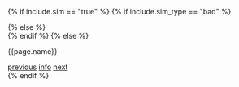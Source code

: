 {% if include.sim == "true" %}
{% if include.sim_type == "bad" %}
<div id="critter-webring-nav-simulated-bad"></div>
<script>
    const xwebringElement = document.getElementById("critter-webring-nav-simulated-bad");
    xwebringElement.innerHTML = `<code>Error: This website does not belong to the webring: {{page.name}}</code><br />
    <p>Please see <a style="color: inherit;" href="{{site.url}}/rings/{{include.slug}}" target="_blank">{{page.name}}</a> for details.</p>`;
    xwebringElement.style = `margin: 5px; padding: 15px; background: red; color: white; font-weight: 800; border-radius: 5px; text-shadow: 1px 1px black;`;
</script>
{% else %}
<div id="critter-webring-nav-simulated-good"></div>
<script>
    const zhere = new URL(window.location.href);
    const zwebringElement = document.getElementById("critter-webring-nav-simulated-good");
    fetch(`{{site.url}}/api/rings/{{include.slug}}.json`).then((res) => res.json()).then(data => {
        let zringSlug = data.slug;
        let zringMembers = data.members;
        zringMembers.push({link: new URL(`{{site.url}}`), name: "Simulated", description: "Not for production"}); // for simulation purposes
        let zringMembersLinksHosts = zringMembers.map(i => (new URL(i.link).host.toLowerCase()));

        if (!zringMembersLinksHosts.includes(zhere.host.toLowerCase())){
            zwebringElement.innerHTML = `<code>Error: This website does not belong to the webring: {{page.name}}</code><br />
            <p>Please see <a style="color: inherit;" href="{{site.url}}/rings/{{include.slug}}" target="_blank">{{page.name}}</a> for details.</p>`;
            zwebringElement.style = `margin: 5px; padding: 15px; background: red; color: white; font-weight: 800; border-radius: 5px; text-shadow: 1px 1px black;`;
            return;
        }
        
        let zmyPositionInRing = zringMembers.findIndex(item => new URL(item.link).host.toLowerCase() === zhere.host.toLowerCase());
        let zprevInRing = zringMembers[(zmyPositionInRing - 1 + zringMembers.length) % zringMembers.length]
        let znextInRing = zringMembers[(zmyPositionInRing + 1) % zringMembers.length]

        const zwebringNavInnerHtml = `
<div>
    <p>{{page.name}}</p>
    <div>
        <span><a href="{{site.url}}/rings/{{include.slug}}?name=Simulated&to=prev" target="_blank">previous</a></span>
        <span><a href="{{site.url}}/rings/{{include.slug}}" target="_blank">info</a></span>
        <span><a href="{{site.url}}/rings/{{include.slug}}?name=Simulated&to=prev" target="_blank">next</a></span>
    </div>
</div>
`;
    zwebringElement.innerHTML = zwebringNavInnerHtml;
    })
</script>
{% endif %}
{% else %}
<div id="critter-webring-nav">
    <p>{{page.name}}</p>
    <div>
        <span><a href="{{site.url}}/rings/{{include.slug}}?name=Simulated&to=prev" target="_blank">previous</a></span>
        <span><a href="{{site.url}}/rings/{{include.slug}}" target="_blank">info</a></span>
        <span><a href="{{site.url}}/rings/{{include.slug}}?name=Simulated&to=prev" target="_blank">next</a></span>
    </div>
</div>
{% endif %}